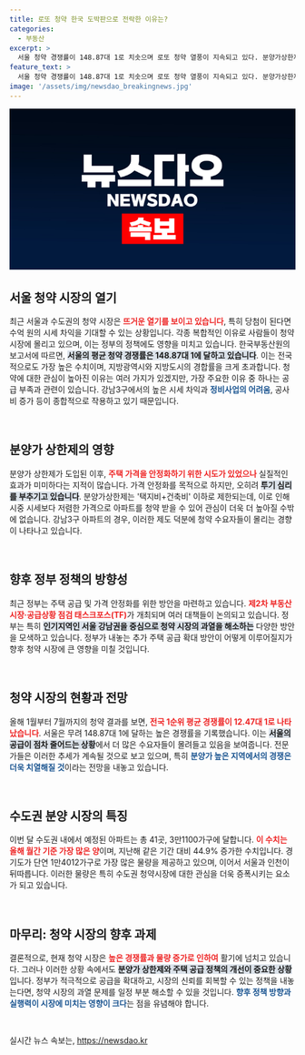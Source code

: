 ```yaml
---
title: 로또 청약 한국 도박판으로 전락한 이유는?
categories:
  - 부동산
excerpt: >
  서울 청약 경쟁률이 148.87대 1로 치솟으며 로또 청약 열풍이 지속되고 있다. 분양가상한제의 실효성 논란이 거세지면서 정부의 주택 공급 대책 발표가 주목받고 있다.
feature_text: >
  서울 청약 경쟁률이 148.87대 1로 치솟으며 로또 청약 열풍이 지속되고 있다. 분양가상한제의 실효성 논란이 거세지면서 정부의 주택 공급 대책 발표가 주목받고 있다.
image: '/assets/img/newsdao_breakingnews.jpg'
---
```


<p><img src="/assets/img/newsdao_breakingnews.jpg" alt="bookingtag 속보" /></p>

<h2 data-ke-size="size26">서울 청약 시장의 열기</h2>

<p data-ke-size="size16">최근 서울과 수도권의 청약 시장은 <b><span style="color: #ee2323;">뜨거운 열기를 보이고 있습니다</span></b>, 특히 당첨이 된다면 수억 원의 시세 차익을 기대할 수 있는 상황입니다. 각종 복합적인 이유로 사람들이 청약시장에 몰리고 있으며, 이는 정부의 정책에도 영향을 미치고 있습니다. 한국부동산원의 보고서에 따르면, <b><span style="background-color: #21538527;">서울의 평균 청약 경쟁률은 148.87대 1에 달하고 있습니다</span></b>. 이는 전국적으로도 가장 높은 수치이며, 지방광역시와 지방도시의 경합률을 크게 초과합니다. 청약에 대한 관심이 높아진 이유는 여러 가지가 있겠지만, 가장 주요한 이유 중 하나는 공급 부족과 관련이 있습니다. 강남3구에서의 높은 시세 차익과 <b><span style="color: #1a5490;">정비사업의 어려움</span></b>, 공사비 증가 등이 종합적으로 작용하고 있기 때문입니다.</p>

<p data-ke-size="size16">&nbsp;</p>

<h2 data-ke-size="size26">분양가 상한제의 영향</h2>

<p data-ke-size="size16">분양가 상한제가 도입된 이후, <b><span style="color: #ee2323;">주택 가격을 안정화하기 위한 시도가 있었으나</span></b> 실질적인 효과가 미미하다는 지적이 많습니다. 가격 안정화를 목적으로 하지만, 오히려 <b><span style="background-color: #21538527;">투기 심리를 부추기고 있습니다</span></b>. 분양가상한제는 '택지비+건축비' 이하로 제한되는데, 이로 인해 시중 시세보다 저렴한 가격으로 아파트를 청약 받을 수 있어 관심이 더욱 더 높아질 수밖에 없습니다. 강남3구 아파트의 경우, 이러한 제도 덕분에 청약 수요자들이 몰리는 경향이 나타나고 있습니다.</p>

<p data-ke-size="size16">&nbsp;</p>

<h2 data-ke-size="size26">향후 정부 정책의 방향성</h2>

<p data-ke-size="size16">최근 정부는 주택 공급 및 가격 안정화를 위한 방안을 마련하고 있습니다. <b><span style="color: #ee2323;">제2차 부동산 시장·공급상황 점검 태스크포스(TF)</span></b>가 개최되며 여러 대책들이 논의되고 있습니다. 정부는 특히 <b><span style="background-color: #21538527;">인기지역인 서울 강남권을 중심으로 청약 시장의 과열을 해소하는</span></b> 다양한 방안을 모색하고 있습니다. 정부가 내놓는 추가 주택 공급 확대 방안이 어떻게 이루어질지가 향후 청약 시장에 큰 영향을 미칠 것입니다.</p>

<p data-ke-size="size16">&nbsp;</p>

<h2 data-ke-size="size26">청약 시장의 현황과 전망</h2>

<p data-ke-size="size16">올해 1월부터 7월까지의 청약 결과를 보면, <b><span style="color: #ee2323;">전국 1순위 평균 경쟁률이 12.47대 1로 나타났습니다</span></b>. 서울은 무려 148.87대 1에 달하는 높은 경쟁률을 기록했습니다. 이는 <b><span style="background-color: #21538527;">서울의 공급이 점차 줄어드는 상황</span></b>에서 더 많은 수요자들이 몰려들고 있음을 보여줍니다. 전문가들은 이러한 추세가 계속될 것으로 보고 있으며, 특히 <b><span style="color: #1a5490;">분양가 높은 지역에서의 경쟁은 더욱 치열해질 것</span></b>이라는 전망을 내놓고 있습니다.</p>

<p data-ke-size="size16">&nbsp;</p>

<h2 data-ke-size="size26">수도권 분양 시장의 특징</h2>

<p data-ke-size="size16">이번 달 수도권 내에서 예정된 아파트는 총 41곳, 3만1100가구에 달합니다. <b><span style="color: #ee2323;">이 수치는 올해 월간 기준 가장 많은 양</span></b>이며, 지난해 같은 기간 대비 44.9% 증가한 수치입니다. 경기도가 단연 1만4012가구로 가장 많은 물량을 제공하고 있으며, 이어서 서울과 인천이 뒤따릅니다. 이러한 물량은 특히 수도권 청약시장에 대한 관심을 더욱 증폭시키는 요소가 되고 있습니다.</p>

<p data-ke-size="size16">&nbsp;</p>

<h2 data-ke-size="size26">마무리: 청약 시장의 향후 과제</h2>

<p data-ke-size="size16">결론적으로, 현재 청약 시장은 <b><span style="color: #ee2323;">높은 경쟁률과 물량 증가로 인하여</span></b> 활기에 넘치고 있습니다. 그러나 이러한 상황 속에서도 <b><span style="background-color: #21538527;">분양가 상한제와 주택 공급 정책의 개선이 중요한 상황</span></b>입니다. 정부가 적극적으로 공급을 확대하고, 시장의 신뢰를 회복할 수 있는 정책을 내놓는다면, 청약 시장의 과열 문제를 일정 부분 해소할 수 있을 것입니다. <b><span style="color: #1a5490;">향후 정책 방향과 실행력이 시장에 미치는 영향이 크다</span></b>는 점을 유념해야 합니다.</p>

<p data-ke-size="size16">&nbsp;</p>
실시간 뉴스 속보는, <a href="https://newsdao.kr" rel="dofollow">https://newsdao.kr</a>


